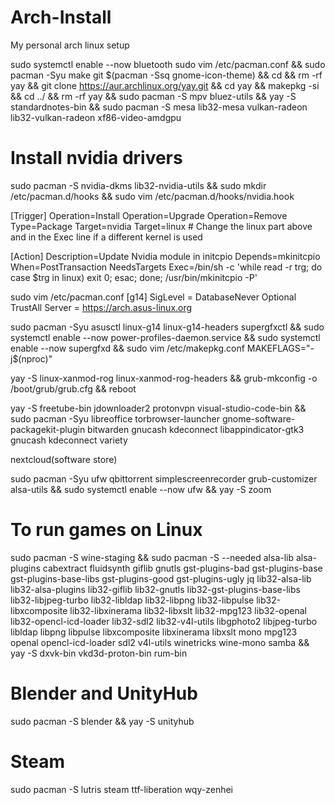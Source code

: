 # Arch-Install
My personal arch linux setup

sudo systemctl enable --now bluetooth
sudo vim /etc/pacman.conf && sudo pacman -Syu make git $(pacman -Ssq gnome-icon-theme) && cd && rm -rf yay && git clone https://aur.archlinux.org/yay.git && cd yay && makepkg -si && cd ../ && rm -rf yay && sudo pacman -S mpv bluez-utils && yay -S standardnotes-bin && sudo pacman -S mesa lib32-mesa	vulkan-radeon	lib32-vulkan-radeon	xf86-video-amdgpu 

# Install nvidia drivers
sudo pacman -S nvidia-dkms lib32-nvidia-utils && sudo mkdir /etc/pacman.d/hooks && sudo vim /etc/pacman.d/hooks/nvidia.hook

[Trigger]
Operation=Install
Operation=Upgrade
Operation=Remove
Type=Package
Target=nvidia
Target=linux
\# Change the linux part above and in the Exec line if a different kernel is used

[Action]
Description=Update Nvidia module in initcpio
Depends=mkinitcpio
When=PostTransaction
NeedsTargets
Exec=/bin/sh -c 'while read -r trg; do case $trg in linux) exit 0; esac; done; /usr/bin/mkinitcpio -P'


sudo vim /etc/pacman.conf
[g14]
SigLevel = DatabaseNever Optional TrustAll
Server = https://arch.asus-linux.org


sudo pacman -Syu asusctl linux-g14 linux-g14-headers supergfxctl && sudo systemctl enable --now power-profiles-daemon.service && sudo systemctl enable --now supergfxd && sudo vim /etc/makepkg.conf
MAKEFLAGS="-j$(nproc)"

yay -S linux-xanmod-rog linux-xanmod-rog-headers && grub-mkconfig -o /boot/grub/grub.cfg && reboot

yay -S freetube-bin jdownloader2 protonvpn visual-studio-code-bin && sudo pacman -Syu libreoffice torbrowser-launcher gnome-software-packagekit-plugin bitwarden gnucash kdeconnect libappindicator-gtk3 gnucash kdeconnect variety

nextcloud(software store)

sudo pacman -Syu ufw qbittorrent simplescreenrecorder grub-customizer alsa-utils && sudo systemctl enable --now ufw && yay -S zoom


# To run games on Linux
sudo pacman -S wine-staging && sudo pacman -S --needed alsa-lib alsa-plugins cabextract fluidsynth giflib gnutls gst-plugins-bad gst-plugins-base gst-plugins-base-libs gst-plugins-good gst-plugins-ugly jq lib32-alsa-lib lib32-alsa-plugins lib32-giflib lib32-gnutls lib32-gst-plugins-base-libs lib32-libjpeg-turbo lib32-libldap lib32-libpng lib32-libpulse lib32-libxcomposite lib32-libxinerama lib32-libxslt lib32-mpg123 lib32-openal lib32-opencl-icd-loader lib32-sdl2 lib32-v4l-utils libgphoto2 libjpeg-turbo libldap libpng libpulse libxcomposite libxinerama libxslt mono mpg123 openal opencl-icd-loader sdl2 v4l-utils winetricks wine-mono samba && yay -S dxvk-bin vkd3d-proton-bin rum-bin

# Blender and UnityHub
sudo pacman -S blender && yay -S unityhub

# Steam
sudo pacman -S lutris steam ttf-liberation wqy-zenhei

